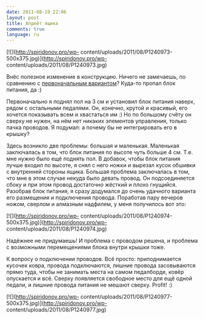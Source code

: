 ```yaml
---
date: 2011-08-19 22:06
layout: post
title: Апдейт ящика
comments: true
language: ru
---
```


[![](http://spiridonov.pro/wp-
content/uploads/2011/08/P1240973-500x375.jpg)](http://spiridonov.pro/wp-
content/uploads/2011/08/P1240973.jpg)

Внёс полезное изменение в конструкцию. Ничего не замечаешь, по сравнению с
[первоначальным вариантом](http://spiridonov.pro/2011/08/11/pedalboard/)?
Куда-то пропал блок питания, да :)

  
Первоначально я поднял пол на 3 см и установил блок питания наверх, рядом с
остальными педалями. Он, конечно, крутой и красивый, его хочется показывать
всем и хвастаться им :) Но по большому счёту он сверху не нужен, на нём нет
никаких элементов управления, только пачка проводов. Я подумал: а почему бы не
интегрировать его в крышку?

Здесь возникло две проблемы: большая и маленькая. Маленькая заключалась в том,
что блок питания по высоте чуть больше 4 см. Т.е. мне нужно было ещё поднять
пол. В добавок, чтобы блок питания лучше входил по высоте, я снял с него ножки
и вырезал кусок обшивки с внутренней стороны ящика. Большая проблема
заключалась в том, что мне в этом случае некуда было девать провод. Он
подсоединяется сбоку и при этом провод достаточно жёсткий и плохо гнущийся.
Разобрав блок питания, я сразу додумался до очень удачного варианта его
размещения и подключения провода. Поработав пару вечеров ножом, сверлом и
алмазным надфилем, у меня получилось вот это:

[![](http://spiridonov.pro/wp-
content/uploads/2011/08/P1240974-500x375.jpg)](http://spiridonov.pro/wp-
content/uploads/2011/08/P1240974.jpg)

Надёжнее не придумаешь! И проблема с проводом решена, и проблема с возможными
перемещениями блока внутри крышки тоже.

К вопросу о подключении проводов. Всё просто: приподнимается кусочек ковра,
провода подключаются, лишние провода засовываются прямо туда, чтобы не
занимать места на самом педалборде, ковёр опускается и всё. Сверху появляется
свободное место для ещё одной педали, и лишние провода питания не мешают
сверху. Profit! :)

[![](http://spiridonov.pro/wp-
content/uploads/2011/08/P1240977-500x375.jpg)](http://spiridonov.pro/wp-
content/uploads/2011/08/P1240977.jpg)

